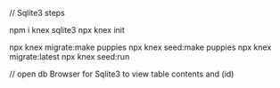 

// Sqlite3 steps

npm i knex sqlite3
npx knex init

npx knex migrate:make puppies
npx knex seed:make puppies
npx knex migrate:latest
npx knex seed:run

// open db Browser for Sqlite3 to view table contents and (id)